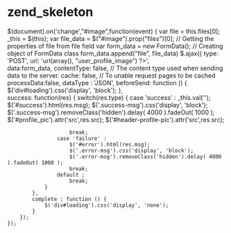# zend_skeleton
$(document).on('change',"#image",function(event) {
        var file = this.files[0];
       	_this = $(this);
      	var file_data = $("#image").prop("files")[0];   // Getting the properties of file from file field
        var form_data = new FormData();                  // Creating object of FormData class
        form_data.append("file", file_data)
        $.ajax({
            type: 'POST', 
            url: '<?= $this->url(array(), "user_profile_image") ?>',   
            data:form_data, 
            contentType: false,       // The content type used when sending data to the server.
            cache: false,             // To unable request pages to be cached
            processData:false,
            dataType : 'JSON',
            beforeSend: function () {
            	$('div#loading').css('display', 'block');
            },  
            success: function(res) {
               	switch(res.type) {
					case 'success' :
						_this.val('');
						$('#success').html(res.msg);
						$('.success-msg').css('display', 'block');
		                $('.success-msg').removeClass('hidden').delay( 4000 ).fadeOut( 1000 );
						$('#profile_pic').attr('src',res.src);
						$('#header-profile-pic').attr('src',res.src);
						
						break;
					case 'failure' :
						$('#error').html(res.msg);
						$('.error-msg').css('display', 'block');
		                $('.error-msg').removeClass('hidden').delay( 4000 ).fadeOut( 1000 );
						break;
					default :
						break;
				}
            },
            complete : function () {
            	$('div#loading').css('display', 'none');
            }
        });
    });
